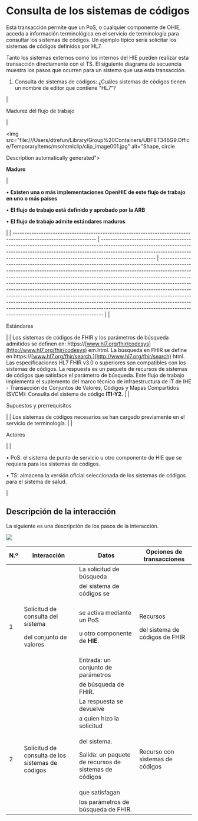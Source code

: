 # Consulta de los sistemas de códigos

Esta transacción permite que un PoS, o cualquier componente de OHIE, acceda a información terminológica en el servicio de terminología para consultar los sistemas de códigos. Un ejemplo típico sería solicitar los sistemas de códigos definidos por HL7.

Tanto los sistemas externos como los internos del HIE pueden realizar esta transacción directamente con el TS. El siguiente diagrama de secuencia muestra los pasos que ocurren para un sistema que usa esta transacción.

1. Consulta de sistemas de códigos: ¿Cuáles sistemas de códigos tienen un nombre de editor que contiene "HL7”?



| <p> </p><p> </p><p> </p><p> </p><p> </p><p> </p><p> </p><p>Madurez del flujo de trabajo</p>                       | <p> </p><p> </p><p> </p><p> </p><p> </p><p><img src="file:///Users/dtrefun/Library/Group%20Containers/UBF8T346G9.Office/TemporaryItems/msohtmlclip/clip_image001.jpg" alt="Shape, circle

Description automatically generated"></p><p><strong>Maduro</strong></p> | <p> </p><p> </p><p>•     <strong>Existen una o más implementaciones OpenHIE de este flujo de trabajo en uno o más países</strong></p><p>•     <strong>El flujo de trabajo está definido y aprobado por la ARB</strong></p><p>•     <strong>El flujo de trabajo admite estándares maduros</strong></p>                                                                                                                                                                                                                                                                                                                                                                                                  |
| ----------------------------------------------------------------------------------------------------------------- | ----------------------------------------------------------------------------------------------------------------------------------------------------------------------------------------------------------------------------------------------------------------- | ------------------------------------------------------------------------------------------------------------------------------------------------------------------------------------------------------------------------------------------------------------------------------------------------------------------------------------------------------------------------------------------------------------------------------------------------------------------------------------------------------------------------------------------------------------------------------------------------------------------------------------------------------------------------------------------------------ |
| <p> </p><p> </p><p> </p><p> </p><p> </p><p> </p><p> </p><p> </p><p> </p><p> </p><p> </p><p> </p><p>Estándares</p> |                                                                                                                                                                                                                                                                   | Los sistemas de códigos de FHIR y los parámetros de búsqueda admitidos se definen en: https://[www.hl7.org/fhir/codesys](http://www.hl7.org/fhir/codesys) em.html. La búsqueda en FHIR se define en https://[www.hl7.org/fhir/search.](http://www.hl7.org/fhir/search) html. Las especificaciones HL7 FHIR v3.0 o superiores son compatibles con los sistemas de códigos. La respuesta es un paquete de recursos de sistemas de códigos que satisface el parámetro de búsqueda. Este flujo de trabajo implementa el suplemento del marco técnico de infraestructura de IT de IHE - Transacción de Conjuntos de Valores, Códigos y Mapas Compartidos (SVCM): Consulta del sistema de código **ITI-Y2.** |
| <p> </p><p>Supuestos y prerrequisitos</p>                                                                         |                                                                                                                                                                                                                                                                   | Los sistemas de códigos necesarios se han cargado previamente en el servicio de terminología.                                                                                                                                                                                                                                                                                                                                                                                                                                                                                                                                                                                                          |
| <p> </p><p> </p><p> </p><p> </p><p> </p><p> </p><p>Actores</p>                                                    |                                                                                                                                                                                                                                                                   | <p> </p><p> </p><p>•     PoS: el sistema de punto de servicio u otro componente de HIE que se requiera para los sistemas de códigos.</p><p>•     TS: almacena la versión oficial seleccionada de los sistemas de códigos para el sistema de salud.</p>                                                                                                                                                                                                                                                                                                                                                                                                                                                 |

## Descripción de la interacción&#x20;

La siguiente es una descripción de los pasos de la interacción.&#x20;

![](https://lh5.googleusercontent.com/vzHUYYmxsJZAdYAIakuwvSwmpi3I1LFC\_hGCGOLbCHTMt8mUETcrhI5J49tEhzt73QN2SOpEDafDoNjVHS8vNw7VLhnLpthIsxCMWjLMmXqAgF7JPo5j5o26EmRQsHdfiQ)



| N.º              | Interacción                                                            | Datos                                                                             | Opciones de transacciones                            |
| ---------------- | ---------------------------------------------------------------------- | --------------------------------------------------------------------------------- | ---------------------------------------------------- |
|                  |                                                                        | La solicitud de búsqueda                                                          |                                                      |
|                  |                                                                        | del sistema de códigos se                                                         |                                                      |
| 1                | <p>Solicitud de consulta del sistema</p><p>del conjunto de valores</p> | <p>se activa mediante un PoS</p><p>u otro componente de <strong>HIE</strong>.</p> | <p>Recursos</p><p>del sistema de códigos de FHIR</p> |
|                  |                                                                        | Entrada: un conjunto de parámetros                                                |                                                      |
|                  |                                                                        | de búsqueda de FHIR.                                                              |                                                      |
|                  |                                                                        | La respuesta se devuelve                                                          |                                                      |
|                  |                                                                        | a quien hizo la solicitud                                                         |                                                      |
| <p> </p><p>2</p> | <p> </p><p>Solicitud de consulta de los sistemas de códigos</p>        | <p>del sistema.</p><p>Salida: un paquete de recursos de sistemas de códigos</p>   | <p> </p><p>Recurso con sistemas de códigos</p>       |
|                  |                                                                        | que satisfagan                                                                    |                                                      |
|                  |                                                                        | los parámetros de búsqueda de FHIR.                                               |                                                      |

##
